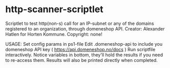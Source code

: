 # http-scanner-scriptlet

Scriptlet to test http(non-s) call for an IP-subnet or any of the domains registered to an organization, through domeneshop API.
Creator: Alexander Hatlen for Horten Kommune.
Copyright: none!

USAGE:
Set config params in ps1-file
Edit .domeneshop-api to include you domeneshop API key ( https://api.domeneshop.no/docs )
Run scriptfile interactively. Notice variables in bottom, they'll hold the results if you need to re-access them. Results will also be printed directly when completed.

